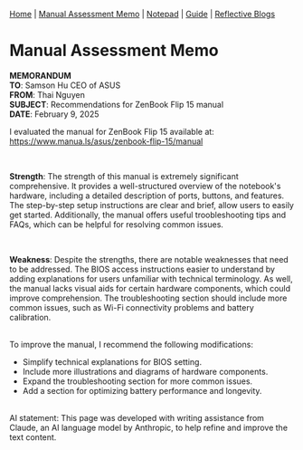 [Home](index.md) | [Manual Assessment Memo](manual_assessment_memo.md) | [Notepad](notepad.md) | [Guide](soon.md) | [Reflective Blogs](reflective_blogs.md) 

# Manual Assessment Memo

**MEMORANDUM**  
**TO**: Samson Hu CEO of ASUS  
**FROM**: Thai Nguyen  
**SUBJECT**: Recommendations for ZenBook Flip 15 manual  
**DATE**: February 9, 2025  


I evaluated the manual for ZenBook Flip 15 available at:  <https://www.manua.ls/asus/zenbook-flip-15/manual>

<br>

**Strength**: The strength of this manual is extremely significant comprehensive. It provides a well-structured overview of the notebook's hardware, including a detailed description of ports, buttons, and features. The step-by-step setup instructions are clear and brief, allow users to easily get started. Additionally, the manual offers useful troobleshooting tips and FAQs, which can be helpful for resolving common issues.  

<br>

**Weakness**: Despite the strengths, there are notable weaknesses that need to be addressed. The BIOS access instructions easier to understand by adding explanations for users unfamiliar with technical terminology. As well, the manual lacks visual aids for certain hardware components, which could improve comprehension. The troubleshooting section should include more common issues, such as Wi-Fi connectivity problems and battery calibration. 

<br>
To improve the manual, I recommend the following modifications:

- Simplify technical explanations for BIOS setting.
- Include more illustrations and diagrams of hardware components.
- Expand the troubleshooting section for more common issues.
- Add a section for optimizing battery performance and longevity.

<br>
AI statement: This page was developed with writing assistance from Claude, an AI language model by Anthropic, to help refine and improve the text content.
